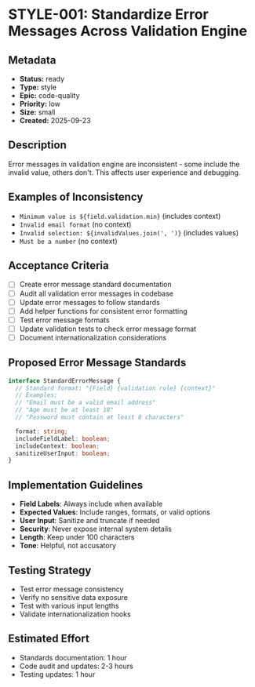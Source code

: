 # STYLE-001: Standardize Error Messages Across Validation Engine

## Metadata
- **Status:** ready
- **Type:** style
- **Epic:** code-quality
- **Priority:** low
- **Size:** small
- **Created:** 2025-09-23

## Description
Error messages in validation engine are inconsistent - some include the invalid value, others don't. This affects user experience and debugging.

## Examples of Inconsistency
- `Minimum value is ${field.validation.min}` (includes context)
- `Invalid email format` (no context)
- `Invalid selection: ${invalidValues.join(', ')}` (includes values)
- `Must be a number` (no context)

## Acceptance Criteria
- [ ] Create error message standard documentation
- [ ] Audit all validation error messages in codebase
- [ ] Update error messages to follow standards
- [ ] Add helper functions for consistent error formatting
- [ ] Test error message formats
- [ ] Update validation tests to check error message format
- [ ] Document internationalization considerations

## Proposed Error Message Standards
```typescript
interface StandardErrorMessage {
  // Standard format: "{Field} {validation rule} {context}"
  // Examples:
  // "Email must be a valid email address"
  // "Age must be at least 18"
  // "Password must contain at least 8 characters"

  format: string;
  includeFieldLabel: boolean;
  includeContext: boolean;
  sanitizeUserInput: boolean;
}
```

## Implementation Guidelines
- **Field Labels**: Always include when available
- **Expected Values**: Include ranges, formats, or valid options
- **User Input**: Sanitize and truncate if needed
- **Security**: Never expose internal system details
- **Length**: Keep under 100 characters
- **Tone**: Helpful, not accusatory

## Testing Strategy
- Test error message consistency
- Verify no sensitive data exposure
- Test with various input lengths
- Validate internationalization hooks

## Estimated Effort
- Standards documentation: 1 hour
- Code audit and updates: 2-3 hours
- Testing updates: 1 hour